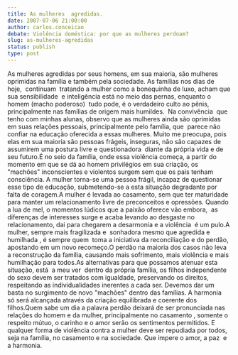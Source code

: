 ```yaml
---
title: As mulheres  agredidas.
date: 2007-07-06 21:00:00
author: carlos.conceicao
debate: Violência doméstica: por que as mulheres perdoam?
slug: as-mulheres-agredidas
status: publish 
type: post
---
```


As mulheres agredidas por seus homens, em sua maioria, são mulheres oprimidas na família e também pela sociedade. As famílias nos dias de hoje,  continuam  tratando a mulher como a bonequinha de luxo, acham que sua sensibilidade  e inteligência está no meio das pernas, enquanto o homem (macho poderoso)  tudo pode, é o verdadeiro culto ao pênis,  principalmente nas famílias de origem mais humildes.  Na convivência  que tenho com minhas alunas, observo que as mulheres ainda são oprimidas em suas relações pessoais, principalmente pelo família, que  parece não confiar na educação oferecida a essas mulheres. Muito me preocupa, pois elas em sua maioria são pessoas frágeis, inseguras, não são capazes de assumirem uma postura livre e questionadora  diante da própria vida e de seu futuro.É no seio da família, onde essa violência começa, a partir do momento em que se dá ao homem privilégios em sua criação, os "machões" inconscientes e violentos surgem sem que os pais tenham consciência. A mulher torna-se uma pessoa frágil, incapaz de questionar esse tipo de educação, submetendo-se a esta situação degradante por falta de coragem.A mulher é levada ao casamento, sem que ter maturidade para manter um relacionamento livre de preconceitos e opressões. Quando a lua de mel, o momentos lúdicos que a paixão oferece vão embora,  as diferenças de interesses surge e acaba levando ao desgaste no relacionamento, dai para chegarem a desarmonia e a violência  é um pulo.A mulher, sempre mais fragilizada e  sonhadora mesmo que agredida e humilhada , é sempre quem  toma a iniciativa da reconciliação e do perdão, apostando em um novo recomeço.O perdão na maioria dos casos não leva a reconstrução da família, causando mais sofrimento, mais violência e mais humilhação para todos.As alternativas para que possamos atenuar esta situação, está  a meu ver  dentro da própria família, os filhos independente do sexo devem ser tratados com igualdade, preservando os direitos, respeitando as individualidades inerentes a cada ser. Devemos dar um basta no surgimento de novo "machões" dentro das famílias. A harmonia  só será alcançada através da criação equilibrada e coerente dos filhos.Quem sabe um dia a palavra perdão deixará de ser pronunciada nas relações do homem e da mulher, principalmente no casamento , somente o respeito mútuo, o carinho e o amor serão os sentimentos permitidos. E qualquer forma de violência contra a mulher deve ser repudiada por todos, seja na família, no casamento e na sociedade. Que impere o amor, a paz  e a harmonia.
